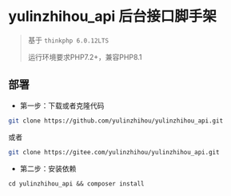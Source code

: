 # yulinzhihou_api 后台接口脚手架

> 基于 `thinkphp 6.0.12LTS`
> 
> 运行环境要求PHP7.2+，兼容PHP8.1

## 部署
- 第一步：下载或者克隆代码
```bash
git clone https://github.com/yulinzhihou/yulinzhihou_api.git
```
或者
```bash
git clone https://gitee.com/yulinzhihou/yulinzhihou_api.git
```
- 第二步：安装依赖
```shell
cd yulinzhihou_api && composer install
```

